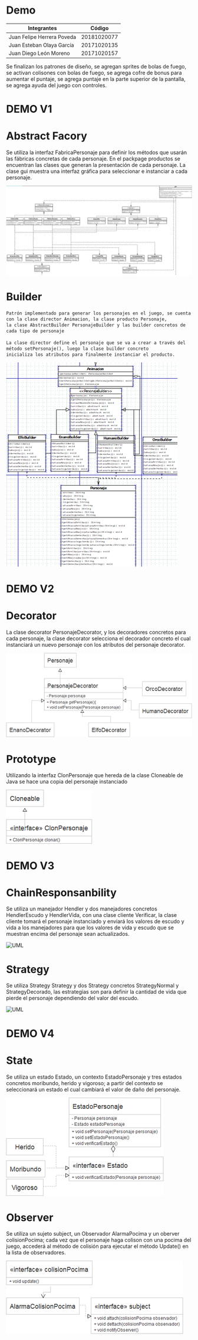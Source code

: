 # Demo
|Integrantes|Código|
|-----------|-----------|
|Juan Felipe Herrera Poveda|20181020077|
|Juan Esteban Olaya García|20171020135|
|Juan Diego León Moreno|20171020157|

Se finalizan los patrones de diseño, se agregan sprites de bolas de fuego, se activan colisones con bolas de fuego, se agrega cofre de bonus para aumentar el puntaje, se agrega puntaje en la parte superior de la pantalla, se agrega ayuda del juego con controles.


 # DEMO V1
 # Abstract Facory
  Se utiliza la interfaz FabricaPersonaje para definir los métodos que usarán las fábricas concretas de cada personaje.
  En el packpage productos se encuentran las clases que generan la presentación de cada personaje.
  La clase gui muestra una interfaz gráfica para seleccionar e instanciar a cada personaje.
  
 ![UML](https://github.com/Juandials/Demo/blob/master/ab.png)
  
 
  # Builder
  
    Patrón implementado para generar los personajes en el juego, se cuenta con la clase director Animacion, la clase producto Personaje,
    la clase AbstractBuilder PersonajeBuilder y las builder concretos de cada tipo de personaje
    
    La clase director define el personaje que se va a crear a través del método setPersonaje(), luego la clase builder concreto
    inicializa los atributos para finalmente instanciar el producto.
    
   ![UML](https://github.com/Juandials/Demo/blob/master/b.png)
# DEMO V2 

# Decorator

La clase decorator PersonajeDecorator, y los decoradores concretos para cada personaje, la clase decorator selecciona el decorador concreto el cual instanciará un nuevo personaje con los atributos del personaje decorator.

![UML](https://github.com/Juandials/Demo2/blob/master/D.png)



# Prototype

Utilizando la interfaz ClonPersonaje que hereda de la clase Cloneable de Java se hace una copia del personaje instanciado

![UML](https://github.com/Juandials/Demo2/blob/master/p.png)

 # DEMO V3
# ChainResponsanbility

Se utiliza un manejador Hendler y dos manejadores concretos HendlerEscudo y HendlerVida, con una clase cliente Verificar, la clase cliente tomará el personaje instanciado y enviará los valores de escudo y vida a los manejadores para que los valores de vida y escudo que se muestran encima del personaje sean actualizados. 

   ![UML](https://github.com/EstebanOG/Demo_de_personajes_V3/blob/master/c.png)


# Strategy

Se utiliza Strategy Strategy y dos Strategy concretos StrategyNormal y StrategyDecorado, las estrategias son para definir la cantidad de vida que pierde el personaje dependiendo del valor del escudo.

   ![UML](https://github.com/EstebanOG/Demo_de_personajes_V3/blob/master/s.png)
  
   # DEMO V4
# State

Se utiliza un estado Estado, un contexto EstadoPersonaje y tres estados concretos moribundo, herido y vigoroso; a partir del contexto se seleccionará un estado el cual cambiará el valor de daño del personaje.

![UML](https://github.com/EstebanOG/Demo_de_personajes_V4/blob/master/st.png)

# Observer

Se utiliza un sujeto subject, un Observador AlarmaPocima y un oberver colisionPocima; cada vez que el personaje haga colison con una pocima del juego, accederá al método de colisión para ejecutar el método Update() en la lista de observadores.

![UML](https://github.com/EstebanOG/Demo_de_personajes_V4/blob/master/o.png)

